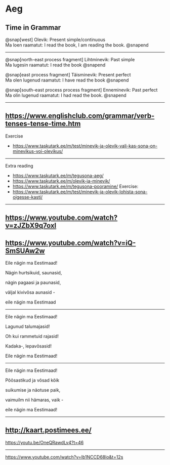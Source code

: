 # Aeg

Time in Grammar
---

@snap[west]
Olevik: Present simple/continuous<br/>
Ma loen raamatut: I read the book, I am reading the book.
@snapend

---

@snap[north-east process fragment]
Lihtminevik: Past simple<br/>
Ma lugesin raamatut: I read the book
@snapend

@snap[east process fragment]
Täisminevik: Present perfect<br/>
Ma olen lugenud raamatut: I have read the book
@snapend

@snap[south-east process process fragment]
Enneminevik: Past perfect<br/>
Ma olin lugenud raamatut: I had read the book.
@snapend

---
https://www.englishclub.com/grammar/verb-tenses-tense-time.htm
---
Exercise
- https://www.taskutark.ee/m/test/minevik-ja-olevik-vali-kas-sona-on-minevikus-voi-olevikus/

---
Extra reading
- https://www.taskutark.ee/m/tegusona-aeg/
- https://www.taskutark.ee/m/olevik-ja-minevik/
- https://www.taskutark.ee/m/tegusona-pooramine/
Exercise:
- https://www.taskutark.ee/m/test/minevik-ja-olevik-lohista-sona-oigesse-kasti/

---

https://www.youtube.com/watch?v=zJZbX9q7oxI
---
https://www.youtube.com/watch?v=iQ-SmSUAw2w
---

Eile nägin ma Eestimaad!

Nägin hurtsikuid, saunasid,

nägin pagaasi ja paunasid,

väljal kivivõsa aunasid -

eile nägin ma Eestimaad

---

Eile nägin ma Eestimaad!

Lagunud talumajasid!

Oh kui rammetuid rajasid!

Kadaka-, lepavõsasid!

Eile nägin ma Eestimaad!

---

Eile nägin ma Eestimaad!

Põõsastikud ja võsad kõik

suikumise ja näotuse paik,

vaimuilm nii hämaras, vaik -

eile nägin ma Eestimaad!

---
http://kaart.postimees.ee/
---

https://youtu.be/OneQRawdLv4?t=46

---
https://www.youtube.com/watch?v=Ib1NCCD68lo&t=12s
